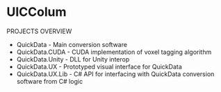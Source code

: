 # UICColum

PROJECTS OVERVIEW

- QuickData - Main conversion software
- QuickData.CUDA - CUDA implementation of voxel tagging algorithm
- QuickData.Unity - DLL for Unity interop
- QuickData.UX - Prototyped visual interface for QuickData
- QuickData.UX.Lib - C# API for interfacing with QuickData conversion software from C# logic
